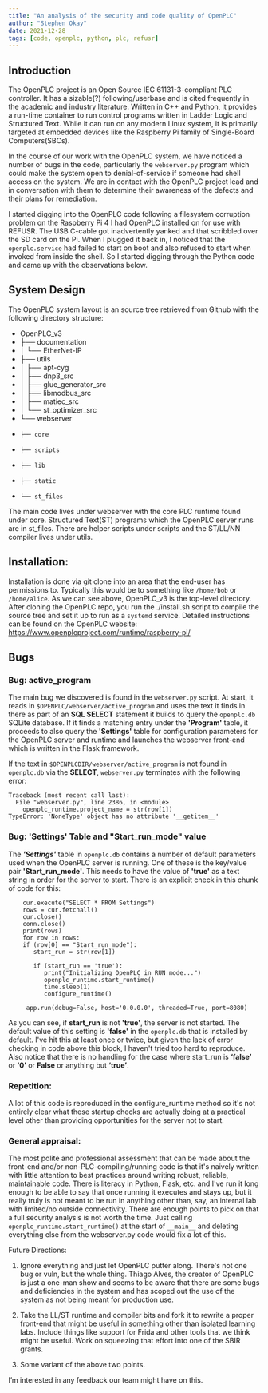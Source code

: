 ```yaml
---
title: "An analysis of the security and code quality of OpenPLC"
author: "Stephen Okay"
date: 2021-12-28
tags: [code, openplc, python, plc, refusr]
---
```


Introduction
------------

The OpenPLC project is an Open Source IEC 61131-3-compliant PLC controller. It has a sizable(?) following/userbase and is cited frequently in the academic and industry literature. Written in C++ and Python, it provides a run-time container to run control programs written in Ladder Logic and Structured Text. While it can run on any modern Linux system, it is primarily targeted at embedded devices like the Raspberry Pi family of Single-Board Computers(SBCs).

In the course of our work with the OpenPLC system, we have noticed a number of bugs in the code, particularly the ```webserver.py``` program which could make the system open to denial-of-service if someone had shell access on the system. We are in contact with the OpenPLC project lead and in conversation with them to determine their awareness of the defects and their plans for remediation.

I started digging into the OpenPLC code following a filesystem corruption problem on the Raspberry Pi 4 I had OpenPLC installed on for use with REFUSR. The USB C-cable got inadvertently yanked and that scribbled over the SD card on the Pi. When I plugged it back in, I noticed that the ```openplc.service``` had failed to start on boot and also refused to start when invoked from inside the shell. So I started digging through the Python code and came up with the observations below.

System Design
-------------

The OpenPLC system layout is an source tree retrieved from Github with the following directory structure:

* OpenPLC_v3
* ├── documentation
* │   └── EtherNet-IP
* ├── utils
* │   ├── apt-cyg
* │   ├── dnp3_src
* │   ├── glue_generator_src
* │   ├── libmodbus_src
* │   ├── matiec_src
* │   └── st_optimizer_src
* └── webserver
*     ├── core
*     ├── scripts
*     ├── lib
*     ├── static
*     └── st_files


The main code lives under webserver with the core PLC runtime found under core. Structured Text(ST) programs which the OpenPLC server runs are in st_files. There are helper scripts under scripts and the ST/LL/NN compiler lives under utils.

Installation:
-------------

Installation is done via git clone into an area that the end-user has permissions to. Typically this would be to something like ```/home/bob``` or ```/home/alice```. As we can see above, OpenPLC_v3 is the top-level directory. After cloning the OpenPLC repo, you run the ./install.sh script to compile the source tree and set it up to run as a ```systemd``` service.
Detailed instructions can be found on the OpenPLC website:
https://www.openplcproject.com/runtime/raspberry-pi/

Bugs
----

### Bug: active_program

The main bug we discovered is found in the ```webserver.py``` script. At start, it reads in ```$OPENPLC/webserver/active_program``` and uses the text it finds in there as part of an **SQL SELECT** statement it builds to query the ```openplc.db``` SQLite database. If it finds a matching entry under the **'Program'** table, it proceeds to also query the **'Settings'** table for configuration parameters for the OpenPLC server and runtime and launches the webserver front-end which is written in the Flask framework.

If the text in ```$OPENPLCDIR/webserver/active_program``` is not found in ```openplc.db``` via the **SELECT**, ```webserver.py``` terminates with the following error:
```
Traceback (most recent call last):
  File "webserver.py", line 2386, in <module>
    openplc_runtime.project_name = str(row[1])
TypeError: 'NoneType' object has no attribute '__getitem__'
```

### Bug: 'Settings' Table and "Start_run_mode" value

The ***'Settings'*** table in ```openplc.db``` contains a number of default parameters used when the OpenPLC server is running. One of these is the key/value pair **'Start_run_mode'**. This needs to have the value of **'true'** as a text string in order for the server to start. There is an explicit check in this chunk of code for this:
```
    cur.execute("SELECT * FROM Settings")
    rows = cur.fetchall()
    cur.close()
    conn.close()
    print(rows)
    for row in rows:
    if (row[0] == "Start_run_mode"):
       start_run = str(row[1])

       if (start_run == 'true'):
          print("Initializing OpenPLC in RUN mode...")
          openplc_runtime.start_runtime()
          time.sleep(1)
          configure_runtime()

     app.run(debug=False, host='0.0.0.0', threaded=True, port=8080)
```

As you can see, if **start_run** is not **'true'**, the server is not started. The default value of this setting is **'false'** in the ```openplc.db``` that is installed by default. I've hit this at least once or twice, but given the lack of error checking in code above this block, I haven't tried too hard to reproduce. Also notice that there is no handling for the case where start_run is **‘false’** or **‘0’** or **False** or anything but **‘true’**.

### Repetition:

A lot of this code is reproduced in the configure_runtime method so it's not entirely clear what these startup checks are actually doing at a practical level other than providing opportunities for the server not to start.

### General appraisal:

The most polite and professional assessment that can be made about the front-end and/or non-PLC-compiling/running code is that it's naively written with little attention to best practices around writing robust, reliable, maintainable code. There is literacy in Python, Flask, etc. and I've run it long enough to be able to say that once running it executes and stays up, but it really truly is not meant to be run in anything other than, say, an internal lab with limited/no outside connectivity. There are enough points to pick on that a full security analysis is not worth the time. Just calling ```openplc_runtime.start_runtime()``` at the start of ```__main__``` and deleting everything else from the webserver.py code would fix a lot of this.

Future Directions:
1. Ignore everything and just let OpenPLC putter along. There's not one bug or vuln, but the whole thing. Thiago Alves, the creator of OpenPLC is just a one-man show and seems to be aware that there are some bugs and deficiencies in the system and has scoped out the use of the system as not being meant for production use.

2. Take the LL/ST runtime and compiler bits and fork it to rewrite a proper front-end that might be useful in something other than isolated learning labs. Include things like support for Frida and other tools that we think might be useful. Work on squeezing that effort into one of the SBIR grants.

3. Some variant of the above two points.

I’m interested in any feedback our team might have on this.
